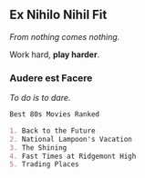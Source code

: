 ## Ex Nihilo Nihil Fit

_From nothing comes nothing._

Work hard, **play harder**.

### Audere est Facere

_To do is to dare._


```markdown
Best 80s Movies Ranked

1. Back to the Future
2. National Lampoon's Vacation
3. The Shining
4. Fast Times at Ridgemont High
5. Trading Places
```

